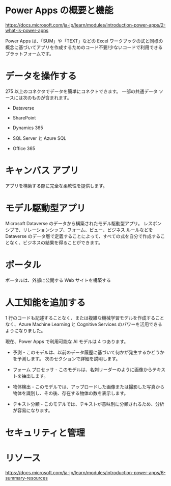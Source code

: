 # Power Apps の概要と機能
https://docs.microsoft.com/ja-jp/learn/modules/introduction-power-apps/2-what-is-power-apps

Power Apps は、「SUM」や「TEXT」などの Excel ワークブックの式と同様の概念に基づいてアプリを作成するためのコード不要/少ないコードで利用できるプラットフォームです。

# データを操作する
275 以上のコネクタでデータを簡単にコネクトできます。
一部の共通データ ソースには次のものが含まれます。

- Dataverse

- SharePoint

- Dynamics 365

- SQL Server と Azure SQL

- Office 365

# キャンバス アプリ
アプリを構築する際に完全な柔軟性を提供します。

# モデル駆動型アプリ
Microsoft Dataverse のデータから構築されたモデル駆動型アプリ。 
レスポンシブで、リレーションシップ、フォーム、ビュー、ビジネス ルールなどを Dataverse のデータ層で定義することによって、すべての式を自分で作成することなく、ビジネスの結果を得ることができます。

# ポータル
ポータルは、外部に公開する Web サイトを構築する

# 人工知能を追加する

1 行のコードも記述することなく、または複雑な機械学習モデルを作成することなく、Azure Machine Learning と Cognitive Services のパワーを活用できるようになりました。

現在、Power Apps で利用可能な AI モデルは 4 つあります。

- 予測 - このモデルは、以前のデータ履歴に基づいて何かが発生するかどうかを予測します。 次のセクションで詳細を説明します。

- フォーム プロセッサ - このモデルは、名刺リーダーのように画像からテキストを抽出します。

- 物体検出 - このモデルでは、アップロードした画像または撮影した写真から物体を識別し、その後、存在する物体の数を表示します。

- テキスト分類 - このモデルでは、テキストが意味別に分類されるため、分析が容易になります。

# セキュリティと管理


# リソース
https://docs.microsoft.com/ja-jp/learn/modules/introduction-power-apps/6-summary-resources
